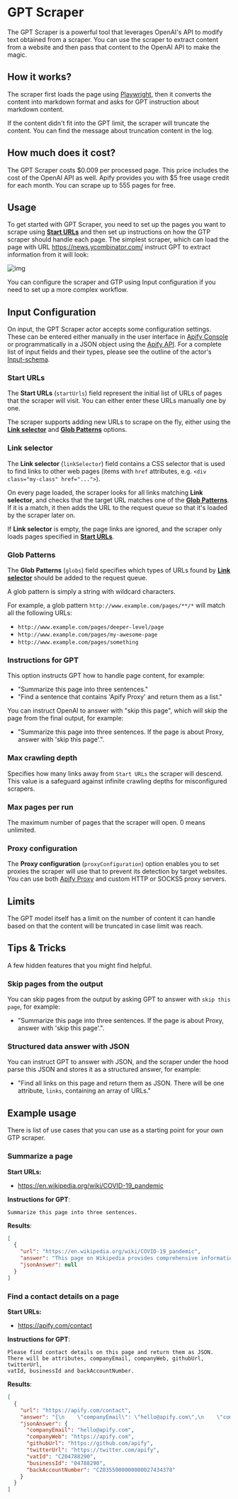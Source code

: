 # GPT Scraper

The GPT Scraper is a powerful tool that leverages OpenAI's API to modify text obtained from a scraper.
You can use the scraper to extract content from a website and then pass that content to the OpenAI API to make the magic.

## How it works?

The scraper first loads the page using [Playwright](https://playwright.dev/), then
it converts the content into markdown format and asks for GPT instruction about markdown content.

If the content didn't fit into the GPT limit, the scraper will truncate the content. You can find the message about truncation content in the log.

## How much does it cost?

The GPT Scraper costs $0.009 per processed page. This price includes the cost of the OpenAI API as well.
Apify provides you with $5 free usage credit for each month. You can scrape up to 555 pages for free.

## Usage

To get started with GPT Scraper, you need to set up the pages you want to scrape using [**Start URLs**](#start-urls)
and then set up instructions on how the GTP scraper should handle each page. The simplest scraper, which can load the page with
URL https://news.ycombinator.com/ instruct GPT to extract information from it will look:

![img](https://apify-uploads-prod.s3.amazonaws.com/11dd5210-7a03-4fd1-b157-3709d3296cf8_example_input_2.png)

You can configure the scraper and GTP using Input configuration if you need to set up a more complex workflow.

## Input Configuration

On input, the GPT Scraper actor accepts some configuration settings.
These can be entered either manually in the user interface in [Apify Console](https://console.apify.com)
or programmatically in a JSON object using the [Apify API](https://apify.com/docs/api/v2#/reference/actors/run-collection/run-actor).
For a complete list of input fields and their types, please see the outline of the actor's [Input-schema](https://apify.com/apify/playwright-scraper/input-schema).

### Start URLs

The **Start URLs** (`startUrls`) field represent the initial list of URLs of pages that the scraper will visit. You can either enter these URLs manually one by one.

The scraper supports adding new URLs to scrape on the fly, either using the **[Link selector](#link-selector)** and **[Glob Patterns](#glob-patterns)** options.

### Link selector

The **Link selector** (`linkSelector`) field contains a CSS selector that is used to find links to other web pages (items with `href` attributes, e.g. `<div class="my-class" href="...">`).

On every page loaded, the scraper looks for all links matching **Link selector**, and checks that the target URL matches one of the [**Glob Patterns**](#glob-patterns). If it is a match, it then adds the URL to the request queue so that it's loaded by the scraper later on.

If **Link selector** is empty, the page links are ignored, and the scraper only loads pages specified in **[Start URLs](#start-urls)**.

### Glob Patterns

The **Glob Patterns** (`globs`) field specifies which types of URLs found by **[Link selector](#link-selector)** should be added to the request queue.

A glob pattern is simply a string with wildcard characters.

For example, a glob pattern `http://www.example.com/pages/**/*` will match all the
following URLs:

-   `http://www.example.com/pages/deeper-level/page`
-   `http://www.example.com/pages/my-awesome-page`
-   `http://www.example.com/pages/something`

### Instructions for GPT

This option instructs GPT how to handle page content, for example:

- "Summarize this page into three sentences."
- "Find a sentence that contains 'Apify Proxy' and return them as a list."

You can instruct OpenAI to answer with "skip this page", which will skip the page from the final output, for example:

- "Summarize this page into three sentences. If the page is about Proxy, answer with 'skip this page'.".

### Max crawling depth

Specifies how many links away from `Start URLs` the scraper will descend.
This value is a safeguard against infinite crawling depths for misconfigured scrapers.

### Max pages per run

The maximum number of pages that the scraper will open. 0 means unlimited.

### Proxy configuration

The **Proxy configuration** (`proxyConfiguration`) option enables you to set proxies
the scraper will use that to prevent its detection by target websites.
You can use both [Apify Proxy](https://apify.com/proxy) and custom HTTP or SOCKS5 proxy servers.

## Limits

The GPT model itself has a limit on the number of content it can handle based on that the content will be truncated in case limit was reach.


## Tips & Tricks

A few hidden features that you might find helpful.

### Skip pages from the output

You can skip pages from the output by asking GPT to answer with `skip this page`, for example:

- "Summarize this page into three sentences. If the page is about Proxy, answer with 'skip this page'.".

### Structured data answer with JSON

You can instruct GPT to answer with JSON, and the scraper under the hood parse this JSON and stores it as a structured answer, for example:

- "Find all links on this page and return them as JSON. There will be one attribute, `links`, containing an array of URLs."

## Example usage

There is list of use cases that you can use as a starting point for your own GTP scraper.

### Summarize a page

**Start URLs:**
- https://en.wikipedia.org/wiki/COVID-19_pandemic

**Instructions for GPT**:
```text
Summarize this page into three sentences.
```

**Results**:
```json
[
  {
    "url": "https://en.wikipedia.org/wiki/COVID-19_pandemic",
    "answer": "This page on Wikipedia provides comprehensive information on the COVID-19 pandemic, including its epidemiology, disease symptoms and prevention strategies. The page also covers the history of the pandemic, national responses, and other measures taken by organizations such as the WHO and UN. The information is organized through a series of subsections for easy navigation.",
    "jsonAnswer": null
  }
]
```

### Find a contact details on a page

**Start URLs:**
- https://apify.com/contact

**Instructions for GPT**:
```text
Please find contact details on this page and return them as JSON.
There will be attributes, companyEmail, companyWeb, githubUrl, twitterUrl,
vatId, businessId and backAccountNumber.
```

**Results**:
```json
[
  {
    "url": "https://apify.com/contact",
    "answer": "{\n    \"companyEmail\": \"hello@apify.com\",\n    \"companyWeb\": \"https://apify.com\",\n    \"githubUrl\": \"https://github.com/apify\",\n    \"twitterUrl\": \"https://twitter.com/apify\",\n    \"vatId\": \"CZ04788290\",\n    \"businessId\": \"04788290\",\n    \"backAccountNumber\": \"CZ0355000000000027434378\"\n}",
    "jsonAnswer": {
      "companyEmail": "hello@apify.com",
      "companyWeb": "https://apify.com",
      "githubUrl": "https://github.com/apify",
      "twitterUrl": "https://twitter.com/apify",
      "vatId": "CZ04788290",
      "businessId": "04788290",
      "backAccountNumber": "CZ0355000000000027434378"
    }
  }
]
```





